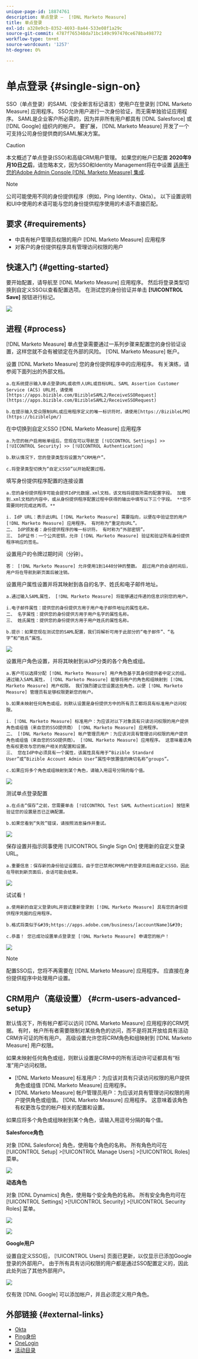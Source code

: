 ```yaml
---
unique-page-id: 18874761
description: 单点登录 —  [!DNL Marketo Measure]
title: 单点登录
exl-id: a328e9cb-8352-4693-8a44-533e08f1a29c
source-git-commit: 4787f765348da71bc149c997470ce678ba498772
workflow-type: tm+mt
source-wordcount: '1257'
ht-degree: 0%

---
```


# 单点登录 {#single-sign-on}

SSO（单点登录）的SAML（安全断言标记语言）使用户在登录到 [!DNL Marketo Measure] 应用程序。 SSO允许用户进行一次身份验证，而无需单独验证应用程序。 SAML是企业客户所必需的，因为并非所有用户都具有 [!DNL Salesforce] 或 [!DNL Google] 组织内的帐户。 要扩展， [!DNL Marketo Measure] 开发了一个可支持公司身份提供商的SAML解决方案。

>[!CAUTION]
>
>本文概述了单点登录(SSO)和高级CRM用户管理。 如果您的帐户已配置 **2020年9月10日之后**，请忽略本文，因为SSO和Identity Management将在中设置 [适用于您的Adobe Admin Console [!DNL Marketo Measure] 集成](/help/configuration-and-setup/getting-started-with-marketo-measure/marketo-measure-quick-start.md).

>[!NOTE]
>
>公司可能使用不同的身份提供程序（例如，Ping Identity、Okta）。 以下设置说明和UI中使用的术语可能与您的身份提供程序使用的术语不直接匹配。

## 要求 {#requirements}

* 中具有帐户管理员权限的用户 [!DNL Marketo Measure] 应用程序
* 对客户的身份提供程序具有管理访问权限的用户

## 快速入门 {#getting-started}

要开始配置，请导航至 [!DNL Marketo Measure] 应用程序。 然后将登录类型切换到自定义SSO以查看配置选项。 在测试您的身份验证并单击 **[!UICONTROL Save]** 按钮进行标记。

![](assets/single-sign-on-1.png)

## 进程 {#process}

[!DNL Marketo Measure] 单点登录需要通过一系列步骤来配置您的身份验证设置，这样您就不会有被锁定在外部的风险。 [!DNL Marketo Measure] 帐户。

设置 [!DNL Marketo Measure] 您的身份提供程序中的应用程序。 有关演练，请参阅下面列出的外部文档。

    a.在系统提示输入单点登录URL或收件人URL或目标URL、SAML Assertion Customer Service (ACS) URL时，请使用[https://apps.bizible.com/BizibleSAML2/ReceiveSSORequest](https://apps.bizible.com/BizibleSAML2/ReceiveSSORequest)
    
    b.在提示输入受众限制URL或应用程序定义的唯一标识符时，请使用[https://BizibleLPM](https://biziblelpm/)

在中切换到自定义SSO [!DNL Marketo Measure] 应用程序

    a.为您的帐户启用帐单组后，您现在可以导航至 [!UICONTROL Settings] >>[!UICONTROL Security] >> [!UICONTROL Authentication]
    
    b.默认情况下，您的登录类型将设置为“CRM用户”。
    
    c.将登录类型切换为“自定义SSO”以开始配置过程。

填写身份提供程序配置的连接设置

    a.您的身份提供程序可能会提供IdP元数据.xml文档，该文档将提取所需的配置字段。 加载到.xml文档的内容中，或从身份提供程序配置过程中获得的输出中填写以下三个字段。 **您不需要同时完成这两项。**
    
    i. IdP URL：表示此URL [!DNL Marketo Measure] 需要指向，以便在中验证您的用户 [!DNL Marketo Measure] 应用程序。 有时称为“重定向URL”。
    二、 IdP颁发者：身份提供程序的唯一标识符。 有时称为“外部密钥”。
    三、 IdP证书：一个公共密钥，允许 [!DNL Marketo Measure] 验证和验证所有身份提供程序响应的签名。

设置用户的令牌过期时间（分钟）。

    答： [!DNL Marketo Measure] 允许使用1到1440分钟的整数。 超过用户的会话时间后，用户将在导航到新页面后被注销。

设置用户属性设置并将其映射到各自的名字、姓氏和电子邮件地址。

    a.通过输入SAML属性， [!DNL Marketo Measure] 将能够通过传递的信息识别您的用户。
    
    i.电子邮件属性：提供您的身份提供方用于用户电子邮件地址的属性名称。
    二、 名字属性：提供您的身份提供方用于用户名字的属性名称。
    三、 姓氏属性：提供您的身份提供方用于用户姓氏的属性名称。
    
    b.提示：如果您现在测试您的SAML配置，我们将解析可用于此部分的“电子邮件”、“名字”和“姓氏”属性。

![](assets/single-sign-on-2.png)

设置用户角色设置，并将其映射到从IdP分类的各个角色或组。

    a.客户可以选择分配 [!DNL Marketo Measure] 用户角色基于其身份提供者中定义的组。 通过输入SAML属性， [!DNL Marketo Measure] 能够将用户的角色和组映射到 [!DNL Marketo Measure] 用户权限。 我们强烈建议您设置这些角色，以便 [!DNL Marketo Measure] 管理员有足够权限更新您的帐户。
    
    b.如果未映射任何角色或组，则默认设置是身份提供方中的所有员工都将具有标准用户访问权限。
    
    i. [!DNL Marketo Measure] 标准用户：为应该对以下对象具有只读访问权限的用户提供角色或组值（来自您的SSO提供商） [!DNL Marketo Measure] 应用程序。
    二、 [!DNL Marketo Measure] 帐户管理员用户：为应该对具有管理访问权限的用户提供角色或组值（来自您的SSO提供商）。 [!DNL Marketo Measure] 应用程序。 这意味着该角色有权更改与您的帐户相关的配置和设置。
    三、 您在IdP中必须具有一个属性，该属性具有用于“Bizible Standard User”或“Bizible Account Admin User”属性中放置值的确切名称“groups”。
    
    c.如果应将多个角色或组映射到某个角色，请输入用逗号分隔的每个值。

![](assets/single-sign-on-3.png)

测试单点登录配置

    a.在点击“保存”之前，您需要单击 [!UICONTROL Test SAML Authentication] 按钮来验证您的设置是否已正确配置。
    
    b.如果您看到“失败”错误，请按照消息操作并重试。

![](assets/single-sign-on-4.png)

保存设置并指示同事使用 [!UICONTROL Single Sign On] 使用新的自定义登录URL。

    a.重要信息：保存新的身份验证设置后，由于您已禁用CRM用户的登录并启用自定义SSO，因此在导航到新页面后，会话可能会结束。

![](assets/single-sign-on-5.png)

试试看！

    a.使用新的自定义登录URL并尝试重新登录到 [!DNL Marketo Measure] 具有您的身份提供程序凭据的应用程序。
    
    b.格式将类似于&#39;https://apps.adobe.com/business/[accountName]&#39;
    
    c.恭喜！ 您已成功设置单点登录至 [!DNL Marketo Measure] 申请您的帐户！

![](assets/single-sign-on-6.png)

>[!NOTE]
>
>配置SSO后，您将不再需要在 [!DNL Marketo Measure] 应用程序。 应直接在身份提供程序中处理用户设置。

## CRM用户（高级设置） {#crm-users-advanced-setup}

默认情况下，所有帐户都可以访问 [!DNL Marketo Measure] 应用程序的CRM凭据。 有时，帐户所有者需要限制对某些角色的访问，而不是将其开放给具有活动CRM许可证的所有用户。 高级设置允许您将CRM角色和组映射到 [!DNL Marketo Measure] 用户权限。

如果未映射任何角色或组，则默认设置是CRM中的所有活动许可证都具有“标准”用户访问权限。

* [!DNL Marketo Measure] 标准用户：为应该对具有只读访问权限的用户提供角色或组值 [!DNL Marketo Measure] 应用程序。
* [!DNL Marketo Measure] 帐户管理员用户：为应该对具有管理访问权限的用户提供角色或组值。 [!DNL Marketo Measure] 应用程序。 这意味着该角色有权更改与您的帐户相关的配置和设置。

如果应将多个角色或组映射到某个角色，请输入用逗号分隔的每个值。

**Salesforce角色**

对象 [!DNL Salesforce] 角色，使用每个角色的名称。 所有角色均可在 [!UICONTROL Setup] >[!UICONTROL Manage Users] >[!UICONTROL Roles] 菜单。

![](assets/6.png)

**动态角色**

对象 [!DNL Dynamics] 角色，使用每个安全角色的名称。 所有安全角色均可在 [!UICONTROL Settings] >[!UICONTROL Security] >[!UICONTROL Security Roles] 菜单。

![](assets/7.png)

![](assets/8.png)

**Google用户**

设置自定义SSO后， [!UICONTROL Users] 页面已更新，以仅显示已添加Google登录的外部用户。 由于所有具有访问权限的用户都是通过SSO配置定义的，因此此处列出了其他外部用户。

![](assets/9.png)

仅有效 [!DNL Google] 可以添加帐户，并且必须定义用户角色。

## 外部链接 {#external-links}

* [Okta](https://developer.okta.com/standards/SAML/setting_up_a_saml_application_in_okta)
* [Ping身份](https://docs.pingidentity.com:443/bundle/p1_enterpriseConfigSsoSaml_cas/page/enableAppWithoutURL.html)
* [OneLogin](https://onelogin.service-now.com/support?id=kb_article&amp;sys_id=b2c91143db109700d5505eea4b9619d5)
* [活动目录](https://docs.microsoft.com/en-us/azure/active-directory/active-directory-saas-custom-apps)
